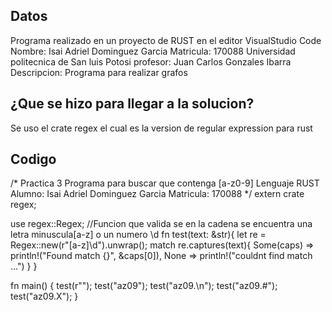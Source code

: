 ## Datos

Programa realizado en un proyecto de RUST en el editor VisualStudio Code
Nombre: Isai Adriel Dominguez Garcia
Matricula: 170088
Universidad politecnica de San luis Potosi
profesor: Juan Carlos Gonzales Ibarra
Descripcion: Programa para realizar grafos

## ¿Que se hizo para llegar a la solucion?

Se uso el crate regex el cual es la version de regular expression para rust

## Codigo

/*
Practica 3
Programa para buscar que contenga [a-z0-9]
Lenguaje RUST
Alumno: Isai Adriel Dominguez Garcia 
Matricula: 170088
*/
extern crate regex;

use regex::Regex;
//Funcion que valida se en la cadena se encuentra una letra minuscula[a-z] o un numero \d
fn test(text: &str){
    let re = Regex::new(r"[a-z]\d").unwrap();
    match re.captures(text){
        Some(caps) =>  println!("Found match {}", &caps[0]),
        None => println!("couldnt find match ...")
    }
}

fn main() {
    test(r"");
    test("az09");
    test("az09.\n");
    test("az09.#");
    test("az09.X");
}
